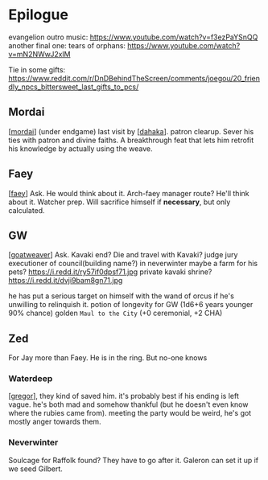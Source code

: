 # Epilogue

evangelion outro music: https://www.youtube.com/watch?v=f3ezPaYSnQQ
another final one: tears of orphans: https://www.youtube.com/watch?v=mN2NWwJ2xlM

Tie in some gifts:
https://www.reddit.com/r/DnDBehindTheScreen/comments/joegou/20_friendly_npcs_bittersweet_last_gifts_to_pcs/

## Mordai
[[mordai]] (under endgame) last visit by [[dahaka]].
patron clearup.
Sever his ties with patron and divine faiths.
A breakthrough feat that lets him retrofit his knowledge by actually using the weave.

## Faey
[[faey]]
Ask. He would think about it.
Arch-faey manager route?
He'll think about it.
Watcher prep.
Will sacrifice himself if __necessary__, but only calculated.

## GW
[[goatweaver]]
Ask. Kavaki end? Die and travel with Kavaki?
judge jury executioner of council(building name?) in neverwinter
maybe a farm for his pets? https://i.redd.it/ry57if0dpsf71.jpg
private kavaki shrine? https://i.redd.it/dvji9bam8gn71.jpg

he has put a serious target on himself with the wand of orcus if he's unwilling to relinquish it.
potion of longevity for GW (1d6+6 years younger 90% chance)
golden `Maul to the City` (+0 ceremonial, +2 CHA)

## Zed
For Jay more than Faey. He is in the ring. But no-one knows

### Waterdeep
[[gregor]], they kind of saved him. it's probably best if his ending is left vague.
he's both mad and somehow thankful (but he doesn't even know where the rubies came from).
meeting the party would be weird, he's got mostly anger towards them.

### Neverwinter
Soulcage for Raffolk found? They have to go after it.
Galeron can set it up if we seed Gilbert.

[//begin]: # "Autogenerated link references for markdown compatibility"
[mordai]: ../pcs/mordai "Mordai"
[dahaka]: ../deities/dahaka "Dahaka"
[faey]: ../pcs/faey "Faeynore"
[goatweaver]: ../pcs/goatweaver "Goatweaver"
[gregor]: ../npcs/gregor "Gregor"
[//end]: # "Autogenerated link references"
